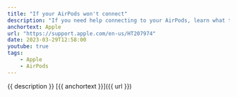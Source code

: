 ```yaml
---
title: "If your AirPods won't connect"
description: "If you need help connecting to your AirPods, learn what to do."
anchortext: Apple
url: "https://support.apple.com/en-us/HT207974"
date: 2023-03-29T12:58:00
youtube: true
tags:
    - Apple
    - AirPods
---
```

{{ description }} [{{ anchortext }}]({{ url }})